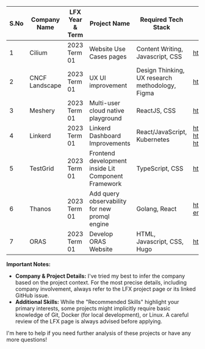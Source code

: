 
| S.No | Company Name  | LFX Year & Term | Project Name                                                                     | Required Tech Stack                           | Project GitHub Link                                                       | Project LFX Link                                                                                   |
|------|----------------|-------------------|-----------------------------------------------------------------------------------|------------------------------------------------|----------------------------------------------------------------------------|-----------------------------------------------------------------------------------------------------|
| 1    | Cilium         | 2023 Term 01      | Website Use Cases pages                                                             | Content Writing, Javascript, CSS               | https://github.com/cilium/cilium.io/issues/226                             | https://mentorship.lfx.linuxfoundation.org/project/81a0e506-1c05-45fa-90c4-6bde8bdc0e61            |
| 2    | CNCF Landscape | 2023 Term 01      | UX UI improvement                                                               | Design Thinking, UX research methodology, Figma  | https://github.com/cncf/landscape/issues/2467                              | https://mentorship.lfx.linuxfoundation.org/project/df011bb8-8ce1-4092-bfc6-1e92ce40a17d            |
| 3    | Meshery        | 2023 Term 01      | Multi-user cloud native playground                                                 | ReactJS, CSS                                    | https://github.com/meshery/meshery/issues/7020                             | https://mentorship.lfx.linuxfoundation.org/project/2ee7a912-e26e-4602-9dfc-4febe3842df3            |
| 4    | Linkerd        | 2023 Term 01      | Linkerd Dashboard Improvements                                                     | React/JavaScript, Kubernetes                  | https://github.com/linkerd/linkerd2/issues/7865, https://github.com/linkerd/linkerd2/issues/9243, https://github.com/linkerd/linkerd2/issues/9554 | https://mentorship.lfx.linuxfoundation.org/project/0dd36ed5-4c92-4fb3-b809-bb614261a199            |
| 5    | TestGrid       | 2023 Term 01      | Frontend development inside Lit Component Framework                                | TypeScript, CSS                                 | https://github.com/GoogleCloudPlatform/testgrid/issues/1005                  | https://mentorship.lfx.linuxfoundation.org/project/ca622980-cc8c-4f18-8a74-b9a7b4b49e3a            | 
| 6    | Thanos         | 2023 Term 01      | Add query observability for new promql engine                                    | Golang, React                                  | https://github.com/thanos-community/promql-engine/issues/106                | https://mentorship.lfx.linuxfoundation.org/project/a0958ddf-1fd6-4c8e-887f-adb28639a9f4            |
| 7    | ORAS           | 2023 Term 01      | Develop ORAS Website                                                               | HTML, Javascript, CSS, Hugo                      | https://github.com/oras-project/oras-www/issues/82                           | https://mentorship.lfx.linuxfoundation.org/project/7f633ade-64f5-477c-bcbe-7b6693329c63            |

**Important Notes:**

* **Company & Project Details:**  I've tried my best to infer the company based on the project context. For the most precise details, including company involvement, always refer to the LFX project page or its linked GitHub issue.
* **Additional Skills:**  While the "Recommended Skills" highlight your primary interests, some projects might implicitly require basic knowledge of Git, Docker (for local development), or Linux. A careful review of the LFX page is always advised before applying.

I'm here to help if you need further analysis of these projects or have any more questions! 
